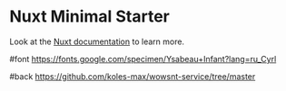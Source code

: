 # Nuxt Minimal Starter

Look at the [Nuxt documentation](https://nuxt.com/docs/getting-started/introduction) to learn more.

#font
https://fonts.google.com/specimen/Ysabeau+Infant?lang=ru_Cyrl

#back https://github.com/koles-max/wowsnt-service/tree/master